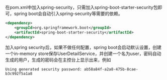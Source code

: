在pom.xml中加入spring-security，只需加入spring-boot-starter-security包即可，spring boot会自动引入spring-security等需要的依赖。
```XML
<dependency>
    <groupId>org.springframework.boot</groupId>
    <artifactId>spring-boot-starter-security</artifactId>
</dependency>
```
加入spring security后，如果不做任何配置，spring boot会启动默认设置，创建一个in-memory store保存UserDetailService，并创建一个名为user，密码自动生成的用户，生成的密码会在主控台上显示出来，例如
```
Using generated security password: ab58a84f-a2a8-475b-8cae-b3c992f5a1a8

```


